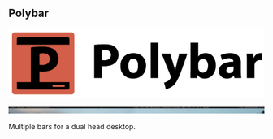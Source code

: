 ## Polybar

![Polybar](polybar.png?raw=true)

![Image](image.png?raw=true)

Multiple bars for a dual head desktop.
